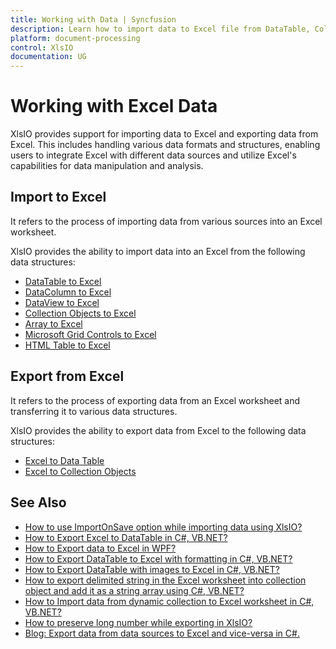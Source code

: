 ```yaml
---
title: Working with Data | Syncfusion
description: Learn how to import data to Excel file from DataTable, Collections, Array, and how to export data from Excel to DataTable objects or Collections.
platform: document-processing
control: XlsIO
documentation: UG
---
```


# Working with Excel Data

XlsIO provides support for importing data to Excel and exporting data from Excel. This includes handling various data formats and structures, enabling users to integrate Excel with different data sources and utilize Excel's capabilities for data manipulation and analysis.

## Import to Excel

It refers to the process of importing data from various sources into an Excel worksheet.

XlsIO provides the ability to import data into an Excel from the following data structures:

* [DataTable to Excel](https://help.syncfusion.com/document-processing/excel/excel-library/net/import-export/import-to-excel#datatable-to-excel)
* [DataColumn to Excel](https://help.syncfusion.com/document-processing/excel/excel-library/net/import-export/import-to-excel#datacolumn-to-excel)
* [DataView to Excel](https://help.syncfusion.com/document-processing/excel/excel-library/net/import-export/import-to-excel#dataview-to-excel)
* [Collection Objects to Excel](https://help.syncfusion.com/document-processing/excel/excel-library/net/import-export/import-to-excel#collection-objects-to-excel)
* [Array to Excel](https://help.syncfusion.com/document-processing/excel/excel-library/net/import-export/import-to-excel#array-to-excel)
* [Microsoft Grid Controls to Excel](https://help.syncfusion.com/document-processing/excel/excel-library/net/import-export/import-to-excel#microsoft-grid-controls-to-excel)
* [HTML Table to Excel](https://help.syncfusion.com/document-processing/excel/excel-library/net/import-export/import-to-excel#html-table-to-excel)

## Export from Excel

It refers to the process of exporting data from an Excel worksheet and transferring it to various data structures.

XlsIO provides the ability to export data from Excel to the following data structures:

* [Excel to Data Table](https://help.syncfusion.com/document-processing/excel/excel-library/net/import-export/export-from-excel#excel-to-datatable)
* [Excel to Collection Objects](https://help.syncfusion.com/document-processing/excel/excel-library/net/import-export/export-from-excel#excel-to-collection-objects)

## See Also

* [How to use ImportOnSave option while importing data using XlsIO?](https://support.syncfusion.com/kb/article/11143/how-to-use-importonsave-option-while-importing-data-using-xlsio)
* [How to Export Excel to DataTable in C#, VB.NET?](https://support.syncfusion.com/kb/article/8172/export-excel-to-datatable-in-c-vb-net)
* [How to Export data to Excel in WPF?](https://support.syncfusion.com/kb/article/11301/export-data-to-excel-in-wpf)
* [How to Export DataTable to Excel with formatting in C#, VB.NET?](https://support.syncfusion.com/kb/article/8133/export-datatable-to-excel-with-formatting-in-c-vbnet)
* [How to Export DataTable with images to Excel in C#, VB.NET?](https://support.syncfusion.com/kb/article/8162/export-datatable-with-images-to-excel-in-c-vb-net)
* [How to export delimited string in the Excel worksheet into collection object and add it as a string array using C#, VB.NET?](https://support.syncfusion.com/kb/article/15999/how-to-export-delimited-string-in-the-excel-worksheet-into-collection-object-and-add-it-as-a-string-array-using-c-vbnet)
* [How to Import data from dynamic collection to Excel worksheet in C#, VB.NET?](https://support.syncfusion.com/kb/article/7572/import-data-from-dynamic-collection-to-excel-worksheet-in-c-vb-net)
* [How to preserve long number while exporting in XlsIO?](https://support.syncfusion.com/kb/article/7742/how-to-preserve-long-number-while-exporting-in-xlsio)
* [Blog: Export data from data sources to Excel and vice-versa in C#.](https://www.syncfusion.com/document-processing/excel-framework/net/excel-library/import-data-to-excel)